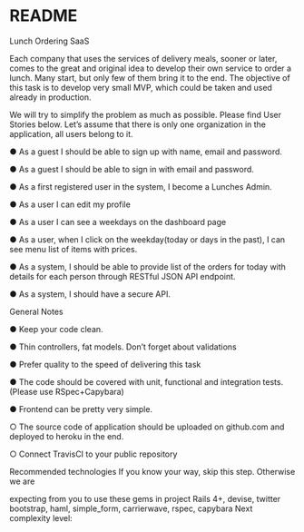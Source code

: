 # README
Lunch Ordering SaaS

Each company that uses the services of delivery meals, sooner or later, comes to the great and original idea to develop their own service to order a lunch. Many start, but only few of them bring it to the end. The objective of this task is to develop very small MVP, which could be taken and used already in production.

We will try to simplify the problem as much as possible. Please find User Stories below. Let’s assume that there is only one organization in the application, all users belong to it.

● As a guest I should be able to sign up with name, email and password.

● As a guest I should be able to sign in with email and password.

● As a first registered user in the system, I become a Lunches Admin.

● As a user I can edit my profile

● As a user I can see a weekdays on the dashboard page

● As a user, when I click on the weekday(today or days in the past), I can see menu list of items with prices.

● As a system, I should be able to provide list of the orders for today with details for each person through RESTful JSON API endpoint.

● As a system, I should have a secure API.

General Notes

● Keep your code clean.

● Thin controllers, fat models. Don’t forget about validations

● Prefer quality to the speed of delivering this task

● The code should be covered with unit, functional and integration tests. (Please use RSpec+Capybara)

● Frontend can be pretty very simple.

○ The source code of application should be uploaded on github.com and deployed to heroku in the end.

○ Connect TravisCI to your public repository

Recommended technologies If you know your way, skip this step. Otherwise we are

expecting from you to use these gems in project Rails 4+, devise, twitter bootstrap, haml, simple_form, carrierwave, rspec, capybara Next complexity level:
